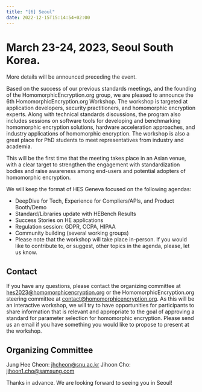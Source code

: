 ```yaml
---
title: "[6] Seoul"
date: 2022-12-15T15:14:54+02:00
---
```


# March 23-24, 2023, Seoul South Korea.

More details will be announced preceding the event.

Based on the success of our previous standards meetings, and the founding of the HomomorphicEncryption.org group, we are pleased to announce the 6th HomomorphicEncryption.org Workshop. The workshop is targeted at application developers, security practitioners, and homomorphic encryption experts. Along with technical standards discussions, the program also includes sessions on software tools for developing and benchmarking homomorphic encryption solutions, hardware acceleration approaches, and industry applications of homomorphic encryption. The workshop is also a great place for PhD students to meet representatives from industry and academia. 

This will be the first time that the meeting takes place in an Asian venue, with a clear target to strengthen the engagement with standardization bodies and raise awareness among end-users and potential adopters of homomorphic encryption. 

We will keep the format of HES Geneva focused on the following agendas:

- DeepDive for Tech, Experience for Compliers/APIs, and Product Booth/Demo
- Standard/Libraries update with HEBench Results
- Success Stories on HE applications
- Regulation session: GDPR, CCPA, HIPAA
- Community building (several working groups)
- Please note that the workshop will take place in-person. If you would like to contribute to, or suggest, other topics in the agenda, please, let us know.

## Contact
If you have any questions, please contact the organizing committee at hes2023@homomorphicencryption.org or the HomomorphicEncryption.org steering committee at contact@homomorphicencryption.org. As this will be an interactive workshop, we will try to have opportunities for participants to share information that is relevant and appropriate to the goal of approving a standard for parameter selection for homomorphic encryption. Please send us an email if you have something you would like to propose to present at the workshop.

## Organizing Committee
Jung Hee Cheon: jhcheon@snu.ac.kr
Jihoon Cho: jihoon1.cho@samsung.com

Thanks in advance. We are looking forward to seeing you in Seoul!
